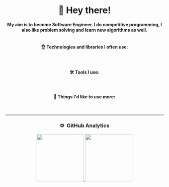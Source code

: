 <div align="center">
  <div>
    <h1>👋 Hey there!</h1>
  </div>

#### My aim is to become Software Engineer. I do competitive programming, I also like problem solving and learn new algorithms as well.<br><br>

#### 👌 Technologies and libraries I often use:

  <div>
    <img src="https://img.shields.io/badge/Python-3776AB?style=flat&logo=python&logoColor=white" alt=""/>&nbsp;
    <img src="https://img.shields.io/badge/Django-092E20?style=flat&logo=django&logoColor=white" alt=""/>&nbsp;
    <img src="https://img.shields.io/badge/HTML5-E34F26?style=flat&logo=html5&logoColor=white" alt=""/>&nbsp;
    <img src="https://img.shields.io/badge/CSS3-1572B6?style=flat&logo=css3&logoColor=white" alt=""/>&nbsp;
    <img src="https://img.shields.io/badge/Bootstrap-563D7C?style=flat&logo=bootstrap&logoColor=white" alt=""/>&nbsp;
    <img src="https://img.shields.io/badge/-JavaScript-05122A?style=flat&logo=javascript" alt=""/>&nbsp;
    <img src="https://img.shields.io/badge/React-20232A?style=flat&logo=react&logoColor=61DAFB" alt=""/>&nbsp;
    <img src="https://img.shields.io/badge/Material--UI-0081CB?style=flat&logo=material-ui&logoColor=white" alt=""/>&nbsp;
  </div>
  
  #### 🛠️ Tools I use:
  <div>
    <img src="https://img.shields.io/badge/-Postman-05122A?style=flat&logo=postman&logoColor=fc9803" alt=""/>&nbsp;
    <img src="https://img.shields.io/badge/-Visual%20Studio%20Code-05122A?style=flat&logo=visual-studio-code&logoColor=007ACC" alt=""/>&nbsp;
    <img src="https://img.shields.io/badge/npm-05122A?style=flat&logo=npm" alt="" />&nbsp;
    <img src="https://img.shields.io/badge/-Git-05122A?style=flat&logo=git" alt=""/>&nbsp;
    <img src="https://img.shields.io/badge/-GitHub-05122A?style=flat&logo=github" alt=""/>&nbsp;
  </div>

#### 🧐 Things I'd like to use more:
   <div>
    <img src="https://img.shields.io/badge/Sass-CC6699?style=flat&logo=sass&logoColor=white" alt=""/>&nbsp;
    <img src="https://img.shields.io/badge/Redux-593D88?style=flat&logo=redux&logoColor=white" alt=""/>&nbsp;
    <img src="https://img.shields.io/badge/TypeScript-007ACC?style=flat&logo=typescript&logoColor=white" alt=""/>&nbsp;
    <img src="https://img.shields.io/badge/Docker-008FCC?style=flat&logo=docker&logoColor=white" alt=""/>&nbsp;
    <img src="https://img.shields.io/badge/SQL-07405E?style=flat&logo=sqlite&logoColor=white" alt=""/>&nbsp;
  </div>

---

### ⚙️ &nbsp;GitHub Analytics

  <p>
  <a href="https://github.com/Alschn">
    <img height="150em" src="https://github-readme-stats-eight-theta.vercel.app/api?username=Recedivies&show_icons=true&theme=chartreuse-dark&include_all_commits=true&count_private=true"/>
    <img height="150em" src="https://github-readme-stats-eight-theta.vercel.app/api/top-langs/?username=Recedivies&layout=compact&langs_count=8&theme=chartreuse-dark"/>
  </a>
  </p>
</div>
